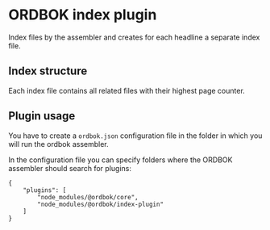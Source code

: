 ORDBOK index plugin
===================

Index files by the assembler and creates for each headline a separate index file.



Index structure
---------------

Each index file contains all related files with their highest page counter.



Plugin usage
------------

You have to create a `ordbok.json` configuration file in the folder in which you will run the ordbok
assembler.

In the configuration file you can specify folders where the ORDBOK assembler should search for
plugins:

```
{
    "plugins": [
        "node_modules/@ordbok/core",
        "node_modules/@ordbok/index-plugin"
    ]
}
```
